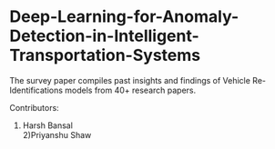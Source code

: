# Deep-Learning-for-Anomaly-Detection-in-Intelligent-Transportation-Systems

The survey paper compiles past insights and findings of Vehicle Re-Identifications models from 40+ research papers.

Contributors:
1) Harsh Bansal <br>
2)Priyanshu Shaw
